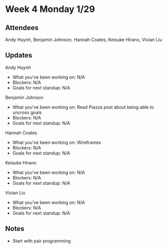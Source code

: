 # Week 4 Monday 1/29

## Attendees
Andy Huynh, Benjamin Johnson, Hannah Coates, Keisuke Hirano, Vivian Liu

## Updates

Andy Huynh
- What you’ve been working on: N/A
- Blockers: N/A
- Goals for next standup: N/A

Benjamin Johnson
- What you’ve been working on: Read Piazza post about being able to uncross goals
- Blockers: N/A
- Goals for next standup: N/A

Hannah Coates
- What you’ve been working on: Wireframes
- Blockers: N/A
- Goals for next standup: N/A

Keisuke Hirano
- What you’ve been working on: N/A
- Blockers: N/A
- Goals for next standup: N/A

Vivian Liu
- What you’ve been working on: N/A
- Blockers: N/A
- Goals for next standup: N/A

## Notes

- Start with pair programming
